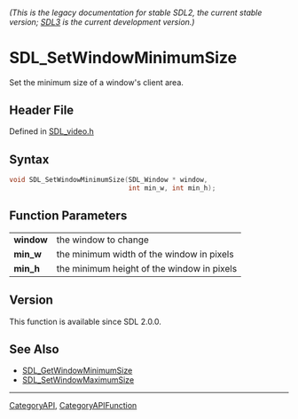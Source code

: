 ###### (This is the legacy documentation for stable SDL2, the current stable version; [SDL3](https://wiki.libsdl.org/SDL3/) is the current development version.)
# SDL_SetWindowMinimumSize

Set the minimum size of a window's client area.

## Header File

Defined in [SDL_video.h](https://github.com/libsdl-org/SDL/blob/SDL2/include/SDL_video.h)

## Syntax

```c
void SDL_SetWindowMinimumSize(SDL_Window * window,
                              int min_w, int min_h);

```

## Function Parameters

|                |                                            |
| -------------- | ------------------------------------------ |
| **window**     | the window to change                       |
| **min_w**      | the minimum width of the window in pixels  |
| **min_h**      | the minimum height of the window in pixels |

## Version

This function is available since SDL 2.0.0.

## See Also

- [SDL_GetWindowMinimumSize](SDL_GetWindowMinimumSize)
- [SDL_SetWindowMaximumSize](SDL_SetWindowMaximumSize)

----
[CategoryAPI](CategoryAPI), [CategoryAPIFunction](CategoryAPIFunction)

